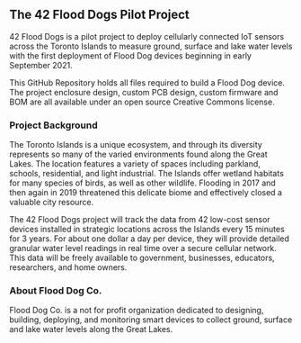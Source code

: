 <h2>The 42 Flood Dogs Pilot Project</h2>
<p>42 Flood Dogs is a pilot project to deploy cellularly connected IoT sensors across the Toronto Islands to measure ground, surface and lake water levels with the first deployment of Flood Dog devices beginning in early September 2021.</p>

<p>This GitHub Repository holds all files required to build a Flood Dog device. The project enclosure design, custom PCB design, custom firmware and BOM are all available under an open source Creative Commons license.</p>

<h3>Project Background</strong></h3>
<p>The Toronto Islands is a unique ecosystem, and through its diversity represents so many of the varied environments found along the Great Lakes. The location features a variety of spaces including parkland, schools, residential, and light industrial. The Islands offer wetland habitats for many species of birds, as well as other wildlife. Flooding in 2017 and then again in 2019 threatened this delicate biome and effectively closed a valuable city resource.</p>

<p>The 42 Flood Dogs project will track the data from 42 low-cost sensor devices installed in strategic locations across the Islands every 15 minutes for 3 years. For about one dollar a day per device, they will provide detailed granular water level readings in real time over a secure cellular network. This data will be freely available to government, businesses, educators, researchers, and home owners.</p>

<h3>About Flood Dog Co.</h3>
<p>Flood Dog Co. is a not for profit organization dedicated to designing, building, deploying, and monitoring smart devices to collect ground, surface and lake water levels along the Great Lakes.</p>
